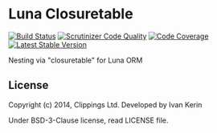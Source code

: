 Luna Closuretable
=================

[![Build Status](https://travis-ci.org/clippings/luna-closuretable.png?branch=master)](https://travis-ci.org/clippings/luna-closuretable)
[![Scrutinizer Code Quality](https://scrutinizer-ci.com/g/clippings/luna-closuretable/badges/quality-score.png)](https://scrutinizer-ci.com/g/clippings/luna-closuretable/)
[![Code Coverage](https://scrutinizer-ci.com/g/clippings/luna-closuretable/badges/coverage.png)](https://scrutinizer-ci.com/g/clippings/luna-closuretable/)
[![Latest Stable Version](https://poser.pugx.org/clippings/luna-closuretable/v/stable.png)](https://packagist.org/packages/clippings/luna-closuretable)

Nesting via "closuretable" for Luna ORM

## License

Copyright (c) 2014, Clippings Ltd. Developed by Ivan Kerin

Under BSD-3-Clause license, read LICENSE file.
